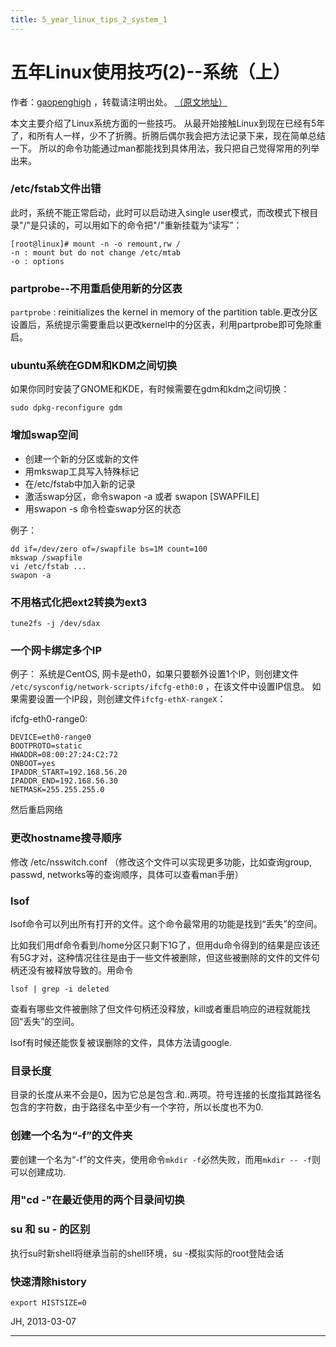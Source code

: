 ```yaml
---
title: 5_year_linux_tips_2_system_1
---
```


<head>
<link rel='stylesheet' href='/style/github2.css'/>
<link href="/style/google-code-prettify/prettify.css" type="text/css" rel="stylesheet" />
</head>
<script type="text/javascript" src="/style/google-code-prettify/prettify.js"></script>

五年Linux使用技巧(2)--系统（上）
===============================

作者：[gaopenghigh](http://gaopenghigh.github.com)
，转载请注明出处。
[（原文地址）](http://gaopenghigh.github.io/posts/5_year_linux_tips_2_system_1.html)

本文主要介绍了Linux系统方面的一些技巧。
从最开始接触Linux到现在已经有5年了，和所有人一样，少不了折腾。折腾后偶尔我会把方法记录下来，现在简单总结一下。
所以的命令功能通过man都能找到具体用法，我只把自己觉得常用的列举出来。

### /etc/fstab文件出错

此时，系统不能正常启动，此时可以启动进入single user模式，而改模式下根目录"/"是只读的，可以用如下的命令把"/"重新挂载为“读写”：

    [root@linux]# mount -n -o remount,rw /
    -n : mount but do not change /etc/mtab
    -o : options

### partprobe--不用重启使用新的分区表

`partprobe` : reinitializes the kernel in memory of the partition table.更改分区设置后，系统提示需要重启以更改kernel中的分区表，利用partprobe即可免除重启。


### ubuntu系统在GDM和KDM之间切换

如果你同时安装了GNOME和KDE，有时候需要在gdm和kdm之间切换：

    sudo dpkg-reconfigure gdm

### 增加swap空间

* 创建一个新的分区或新的文件
* 用mkswap工具写入特殊标记
* 在/etc/fstab中加入新的记录
* 激活swap分区，命令swapon -a 或者 swapon [SWAPFILE]
* 用swapon -s 命令检查swap分区的状态

例子：

    dd if=/dev/zero of=/swapfile bs=1M count=100
    mkswap /swapfile
    vi /etc/fstab ...
    swapon -a

### 不用格式化把ext2转换为ext3

    tune2fs -j /dev/sdax

### 一个网卡绑定多个IP

例子：
系统是CentOS, 网卡是eth0，如果只要额外设置1个IP，则创建文件
`/etc/sysconfig/network-scripts/ifcfg-eth0:0`
，在该文件中设置IP信息。
如果需要设置一个IP段，则创建文件`ifcfg-ethX-rangeX`：

ifcfg-eth0-range0:

    DEVICE=eth0-range0
    BOOTPROTO=static
    HWADDR=08:00:27:24:C2:72
    ONBOOT=yes
    IPADDR_START=192.168.56.20
    IPADDR_END=192.168.56.30
    NETMASK=255.255.255.0

然后重启网络

### 更改hostname搜寻顺序

修改 /etc/nsswitch.conf
（修改这个文件可以实现更多功能，比如查询group, passwd, networks等的查询顺序，具体可以查看man手册）

### lsof

lsof命令可以列出所有打开的文件。这个命令最常用的功能是找到“丢失”的空间。

比如我们用df命令看到/home分区只剩下1G了，但用du命令得到的结果是应该还有5G才对，这种情况往往是由于一些文件被删除，但这些被删除的文件的文件句柄还没有被释放导致的。用命令

    lsof | grep -i deleted

查看有哪些文件被删除了但文件句柄还没释放，kill或者重启响应的进程就能找回“丢失”的空间。

lsof有时候还能恢复被误删除的文件，具体方法请google.

###  目录长度

目录的长度从来不会是0，因为它总是包含.和..两项。符号连接的长度指其路径名包含的字符数，由于路径名中至少有一个字符，所以长度也不为0.

### 创建一个名为“-f”的文件夹

要创建一个名为“-f”的文件夹，使用命令`mkdir -f`必然失败，而用`mkdir -- -f`则可以创建成功.

### 用"cd -"在最近使用的两个目录间切换

### su 和 su - 的区别

执行su时新shell将继承当前的shell环境，su -模拟实际的root登陆会话

### 快速清除history

    export HISTSIZE=0

JH, 2013-03-07

----

<div id="disqus_thread"></div>
<script type="text/javascript">
/* * * CONFIGURATION VARIABLES: EDIT BEFORE PASTING INTO YOUR WEBPAGE * * */
    var disqus_shortname = 'gaopenghigh'; // required: replace example with your forum shortname

    /* * * DON'T EDIT BELOW THIS LINE * * */
    (function() {
        var dsq = document.createElement('script'); dsq.type = 'text/javascript'; dsq.async = true;
        dsq.src = '//' + disqus_shortname + '.disqus.com/embed.js';
        (document.getElementsByTagName('head')[0] || document.getElementsByTagName('body')[0]).appendChild(dsq);
    })();
</script>
<script>
  (function(i,s,o,g,r,a,m){i['GoogleAnalyticsObject']=r;i[r]=i[r]||function(){
  (i[r].q=i[r].q||[]).push(arguments)},i[r].l=1*new Date();a=s.createElement(o),
  m=s.getElementsByTagName(o)[0];a.async=1;a.src=g;m.parentNode.insertBefore(a,m)
  })(window,document,'script','//www.google-analytics.com/analytics.js','ga');

  ga('create', 'UA-40539766-1', 'github.com');
  ga('send', 'pageview');

</script>

